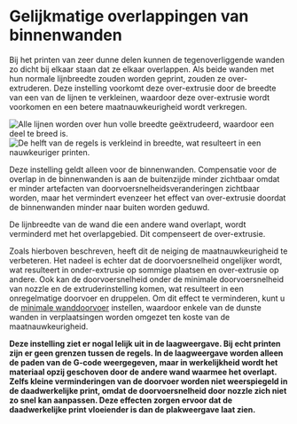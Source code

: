 Gelijkmatige overlappingen van binnenwanden
====
Bij het printen van zeer dunne delen kunnen de tegenoverliggende wanden zo dicht bij elkaar staan ​​dat ze elkaar overlappen. Als beide wanden met hun normale lijnbreedte zouden worden geprint, zouden ze over-extruderen. Deze instelling voorkomt deze over-extrusie door de breedte van een van de lijnen te verkleinen, waardoor deze over-extrusie wordt voorkomen en een betere maatnauwkeurigheid wordt verkregen.

![Alle lijnen worden over hun volle breedte geëxtrudeerd, waardoor een deel te breed is.](../../../articles/images/travel_compensate_overlapping_walls_x_enabled_disabled.png)
![De helft van de regels is verkleind in breedte, wat resulteert in een nauwkeuriger printen.](../../../articles/images/travel_compensate_overlapping_walls_x_enabled_enabled.png)

Deze instelling geldt alleen voor de binnenwanden. Compensatie voor de overlap in de binnenwanden is aan de buitenzijde minder zichtbaar omdat er minder artefacten van doorvoersnelheidsveranderingen zichtbaar worden, maar het vermindert evenzeer het effect van over-extrusie doordat de binnenwanden minder naar buiten worden geduwd.

De lijnbreedte van de wand die een andere wand overlapt, wordt verminderd met het overlapgebied. Dit compenseert de over-extrusie.

Zoals hierboven beschreven, heeft dit de neiging de maatnauwkeurigheid te verbeteren. Het nadeel is echter dat de doorvoersnelheid ongelijker wordt, wat resulteert in onder-extrusie op sommige plaatsen en over-extrusie op andere. Ook kan de doorvoersnelheid onder de minimale doorvoersnelheid van nozzle en de extruderinstelling komen, wat resulteert in een onregelmatige doorvoer en druppelen. Om dit effect te verminderen, kunt u de [minimale wanddoorvoer](wall_min_flow.md) instellen, waardoor enkele van de dunste wanden in verplaatsingen worden omgezet ten koste van de maatnauwkeurigheid.

**Deze instelling ziet er nogal lelijk uit in de laagweergave. Bij echt printen zijn er geen grenzen tussen de regels. In de laagweergave worden alleen de paden van de G-code weergegeven, maar in werkelijkheid wordt het materiaal opzij geschoven door de andere wand waarmee het overlapt. Zelfs kleine verminderingen van de doorvoer worden niet weerspiegeld in de daadwerkelijke print, omdat de doorvoersnelheid door nozzle zich niet zo snel kan aanpassen. Deze effecten zorgen ervoor dat de daadwerkelijke print vloeiender is dan de plakweergave laat zien.**